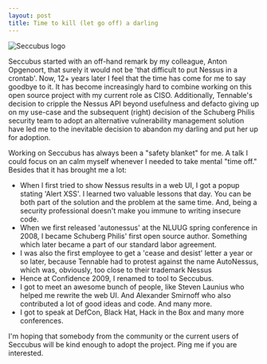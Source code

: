 ```yaml
---
layout: post
title: Time to kill (let go off) a darling
---
```

![Seccubus logo](/assets/seccubus_logo_smallest.png)

Seccubus started with an off-hand remark by my colleague, Anton Opgenoort, that surely it would not be 'that difficult to put Nessus in a crontab'. Now, 12+ years later I feel that the time has come for me to say goodbye to it. It has become increasingly hard to combine working on this open source project with my current role as CISO. Additionally, Tennable's decision to cripple the Nessus API beyond usefulness and defacto giving up on my use-case and the subsequent (right) decision of the Schuberg Philis security team to adopt an alternative vulnerability management solution have led me to the inevitable decision to abandon my darling and put her up for adoption.

Working on Seccubus has always been a "safety blanket" for me. A talk I could focus on an calm myself whenever I needed to take mental "time off." Besides that it has brought me a lot:
* When I first tried to show Nessus results in a web UI, I got a popup stating 'Alert XSS'. I learned two valuable lessons that day. You can be both part of the solution and the problem at the same time. And, being a security professional doesn't make you immune to writing insecure code.
* When we first released 'autonessus' at the NLUUG spring conference in 2008, I became Schuberg Philis' first open source author. Something which later became a part of our standard labor agreement.
* I was also the first employee to get a 'cease and desist' letter a year or so later, because Tennable had to protest against the name AutoNessus, which was, obviously, too close to their trademark Nessus
* Hence at Confidence 2009, I renamed to tool to Seccubus.
* I got to meet an awesome bunch of people, like Steven Launius who helped me rewrite the web UI. And Alexander Smirnoff who also contributed a lot of good ideas and code. And many more.
* I got to speak at DefCon, Black Hat, Hack in the Box and many more conferences.

I'm hoping that somebody from the community or the current users of Seccubus will be kind enough to adopt the project. Ping me if you are interested.